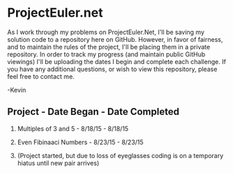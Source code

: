 # ProjectEuler.net

As I work through my problems on ProjectEuler.Net, I'll be saving my solution code to a repository here on GitHub. However, in favor of fairness, and to maintain the rules of the project, I'll be placing them in a private repository. In order to track my progress (and maintain public GitHub viewings) I'll be uploading the dates I begin and complete each challenge. If you have any additional questions, or wish to view this repository, please feel free to contact me.

-Kevin

Project - Date Began - Date Completed
-------------------------------------
1) Multiples of 3 and 5 - 8/18/15 - 8/18/15

2) Even Fibinaaci Numbers - 8/23/15 - 8/23/15

3) (Project started, but due to loss of eyeglasses coding is on a temporary hiatus until new pair arrives)
